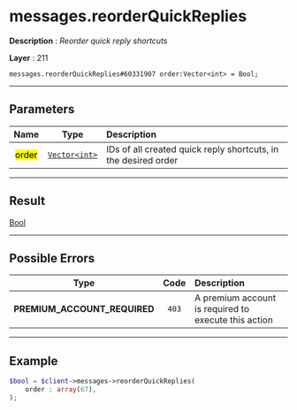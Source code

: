 # messages.reorderQuickReplies

**Description** : *Reorder quick reply shortcuts*

**Layer** : 211

```tl
messages.reorderQuickReplies#60331907 order:Vector<int> = Bool;
```

---

## Parameters

| Name | Type | Description |
| :---: | :---: | :--- |
| <mark>order</mark> | [`Vector<int>`](type/int) | IDs of all created quick reply shortcuts, in the desired order |

---

## Result

[Bool](type/Bool)

---

## Possible Errors

| Type | Code | Description |
| :---: | :---: | :--- |
| **PREMIUM_ACCOUNT_REQUIRED** | `403` | A premium account is required to execute this action |

---

## Example

```php
$bool = $client->messages->reorderQuickReplies(
	order : array(67),
);
```